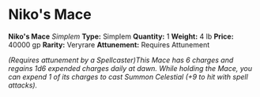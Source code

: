 # Niko's Mace

**Niko's Mace**
_Simplem_
**Type:** Simplem
**Quantity:** 1
**Weight:** 4 lb
**Price:** 40000 gp
**Rarity:** Veryrare
**Attunement:** Requires Attunement

*<div class="item-attunement"><i>(Requires attunement by a Spellcaster)</i>This Mace has 6 charges and regains 1d6 expended charges daily at dawn. While holding the Mace, you can expend 1 of its charges to cast Summon Celestial (+9 to hit with spell attacks).*